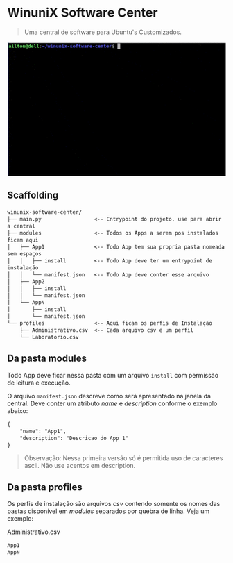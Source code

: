 # WinuniX Software Center

> Uma central de software para Ubuntu's Customizados.

![Example](./example.gif)

## Scaffolding

```
winunix-software-center/
├── main.py                 <-- Entrypoint do projeto, use para abrir a central
├── modules                 <-- Todos os Apps a serem pos instalados ficam aqui
│   ├── App1                <-- Todo App tem sua propria pasta nomeada sem espaços
│   │   ├── install         <-- Todo App deve ter um entrypoint de instalação
│   │   └── manifest.json   <-- Todo App deve conter esse arquivo
│   ├── App2
│   │   ├── install
│   │   └── manifest.json
│   └── AppN
│       ├── install
│       └── manifest.json
└── profiles                <-- Aqui ficam os perfis de Instalação
    ├── Administrativo.csv  <-- Cada arquivo csv é um perfil
    └── Laboratorio.csv
```

## Da pasta modules

Todo App deve ficar nessa pasta com um arquivo `install` com permissão de leitura e execução.

O arquivo `manifest.json` descreve como será apresentado na janela da central. Deve conter um atributo *name* e *description* conforme o exemplo abaixo:

```
{
	"name": "App1",
	"description": "Descricao do App 1"
}
```
> Observação: Nessa primeira versão só é permitida uso de caracteres ascii. Não use acentos em description.

## Da pasta profiles

Os perfis de instalação são arquivos *csv* contendo somente os nomes das pastas disponível em *modules* separados por quebra de linha. Veja um exemplo:

Administrativo.csv
```
App1
AppN
```
